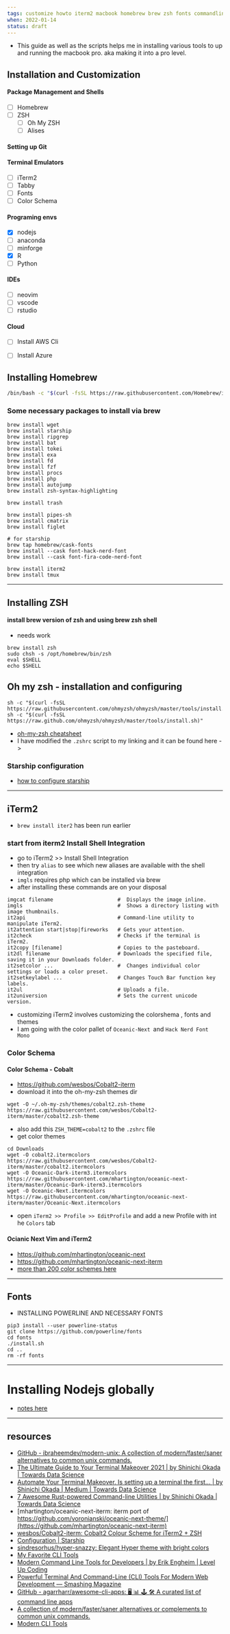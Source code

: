 ```yaml
---
tags: customize howto iterm2 macbook homebrew brew zsh fonts commandline color
when: 2022-01-14
status: draft
---
```


- This guide as well as the scripts helps me in installing various tools to up and running the macbook pro. aka making it into a pro level.


## Installation and Customization 
#### Package Management and Shells
- [ ] Homebrew
- [ ] ZSH
  - [ ] Oh My ZSH
  - [ ] Alises

#### Setting up Git


#### Terminal Emulators
- [ ] iTerm2
- [ ] Tabby
- [ ] Fonts
- [ ] Color Schema

#### Programing envs
- [x] nodejs
- [ ] anaconda
- [ ] minforge
- [x] R
- [ ] Python

#### IDEs
- [ ] neovim 
- [ ] vscode
- [ ] rstudio

#### Cloud
  - [ ] Install AWS Cli
  - [ ] Install Azure 


## Installing Homebrew
```bash
/bin/bash -c "$(curl -fsSL https://raw.githubusercontent.com/Homebrew/install/master/install.sh)
```

### Some necessary packages to install  via brew
```
brew install wget
brew install starship
brew install ripgrep
brew install bat
brew install tokei
brew install exa
brew install fd 
brew install fzf
brew install procs
brew install php
brew install autojump
brew install zsh-syntax-highlighting

brew install trash

brew install pipes-sh
brew install cmatrix
brew install figlet

# for starship
brew tap homebrew/cask-fonts
brew install --cask font-hack-nerd-font
brew install --cask font-fira-code-nerd-font

brew install iterm2
brew install tmux
```


---


## Installing ZSH
#### install brew version of zsh and using brew zsh shell
- needs work
```
brew install zsh
sudo chsh -s /opt/homebrew/bin/zsh
eval $SHELL
echo $SHELL
```

## Oh my zsh - installation and configuring
```
sh -c "$(curl -fsSL https://raw.githubusercontent.com/ohmyzsh/ohmyzsh/master/tools/install.sh)"
sh -c "$(curl -fsSL https://raw.github.com/ohmyzsh/ohmyzsh/master/tools/install.sh)" 

```
- [oh-my-zsh cheatsheet](https://github.com/ohmyzsh/ohmyzsh/wiki/Cheatsheet)
- I have modified the `.zshrc` script to my linking and it can be found here ->  
### Starship configuration
- [how to configure starship](https://starship.rs/config/#prompt)


---


## iTerm2

- `brew install iter2` has been run earlier
### start from iterm2 Install Shell Integration 
- go to iTerm2  >> Install Shell Integration
- then try `alias` to see which new aliases are available with the shell integration
- `imgls` requires php which can be installed via brew 
- after installing these commands are on your disposal 
```
imgcat filename                     #  Displays the image inline.
imgls                               #  Shows a directory listing with image thumbnails.
it2api                              # Command-line utility to manipulate iTerm2.
it2attention start|stop|fireworks   # Gets your attention.
it2check                            # Checks if the terminal is iTerm2.
it2copy [filename]                  # Copies to the pasteboard.
it2dl filename                      # Downloads the specified file, saving it in your Downloads folder.
it2setcolor ...                     #  Changes individual color settings or loads a color preset.
it2setkeylabel ...                  # Changes Touch Bar function key labels.
it2ul                               # Uploads a file.
it2universion                       # Sets the current unicode version.
```
- customizing iTerm2 involves customizing the colorshema , fonts and themes
- I am going with the color pallet of `Oceanic-Next `and  `Hack Nerd Font Mono`

### Color Schema 
#### Color Schema - Cobalt
- https://github.com/wesbos/Cobalt2-iterm
- download it into the oh-my-zsh themes dir

```
wget -O ~/.oh-my-zsh/themes/cobalt2.zsh-theme https://raw.githubusercontent.com/wesbos/Cobalt2-iterm/master/cobalt2.zsh-theme
```

- also add this `ZSH_THEME=cobalt2` to the `.zshrc` file
- get color themes

```
cd Downloads
wget -O cobalt2.itermcolors https://raw.githubusercontent.com/wesbos/Cobalt2-iterm/master/cobalt2.itermcolors
wget -O Oceanic-Dark-iterm3.itermcolors  https://raw.githubusercontent.com/mhartington/oceanic-next-iterm/master/Oceanic-Dark-iterm3.itermcolors
wget -O Oceanic-Next.itermcolors https://raw.githubusercontent.com/mhartington/oceanic-next-iterm/master/Oceanic-Next.itermcolors
```
- open `iTerm2 >> Profile >> EditProfile` and add a new Profile with int he `Colors` tab

#### Ocianic Next Vim and iTerm2
- https://github.com/mhartington/oceanic-next 
- https://github.com/mhartington/oceanic-next-iterm
- [more than 200 color schemes here](https://iterm2colorschemes.com/)

---

## Fonts
- INSTALLING POWERLINE AND NECESSARY FONTS
```
pip3 install --user powerline-status
git clone https://github.com/powerline/fonts
cd fonts
./install.sh
cd ..
rm -rf fonts
```

---


# Installing Nodejs globally
- [notes here](node/setting_up_nodejs.md)


---



## resources
* [GitHub - ibraheemdev/modern-unix: A collection of modern/faster/saner alternatives to common unix commands.](https://github.com/ibraheemdev/modern-unix)
* [The Ultimate Guide to Your Terminal Makeover 2021 | by Shinichi Okada | Towards Data Science](https://towardsdatascience.com/the-ultimate-guide-to-your-terminal-makeover-e11f9b87ac99#7c2d)
* [Automate Your Terminal Makeover. Is setting up a terminal the first… | by Shinichi Okada | Medium | Towards Data Science](https://towardsdatascience.com/automate-your-terminal-makeover-f3c152958d85)
* [7 Awesome Rust-powered Command-line Utilities | by Shinichi Okada | Towards Data Science](https://towardsdatascience.com/awesome-rust-powered-command-line-utilities-b5359c38692#461e)
* [mhartington/oceanic-next-iterm: iterm port of https://github.com/voronianski/oceanic-next-theme/](https://github.com/mhartington/oceanic-next-iterm)
* [wesbos/Cobalt2-iterm: Cobalt2 Colour Scheme for iTerm2 + ZSH](https://github.com/wesbos/Cobalt2-iterm)
* [Configuration | Starship](https://starship.rs/config/#prompt)
* [sindresorhus/hyper-snazzy: Elegant Hyper theme with bright colors](https://github.com/sindresorhus/hyper-snazzy)
* [My Favorite CLI Tools](https://switowski.com/blog/favorite-cli-tools)
* [Modern Command Line Tools for Developers | by Erik Engheim | Level Up Coding](https://levelup.gitconnected.com/command-line-tools-for-software-developers-94fb27921440)
* [Powerful Terminal And Command-Line (CLI) Tools For Modern Web Development — Smashing Magazine](https://www.smashingmagazine.com/2021/11/powerful-terminal-commandline-tools-modern-web-development/)
* [GitHub - agarrharr/awesome-cli-apps: 🖥 📊 🕹 🛠 A curated list of command line apps](https://github.com/agarrharr/awesome-cli-apps)
* [A collection of modern/faster/saner alternatives or complements to common unix commands.](https://reposhub.com/linux/shell-applications/ibraheemdev-modern-unix.html)
* [Modern CLI Tools](https://noti.st/spinscale/fiCg4y#sd4VjIG)









